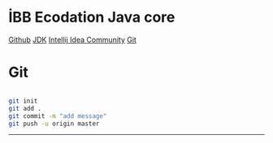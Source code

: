 # İBB Ecodation Java core
[Github](https://github.com/kaganzorba/ibb_ecodation_javacore.git)
[JDK](https://www.oracle.com/tr/java/technologies/downloads/#jdk23-windows)
[Intellij Idea Community](https://www.jetbrains.com/idea/download/?section=windows)
[Git](https://git-scm.com/downloads)

# Git 
```sh

git init
git add .
git commit -m "add message"
git push -u origin master
```
---

